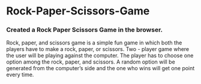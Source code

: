 # Rock-Paper-Scissors-Game
### Created a Rock Paper Scissors Game in the browser. 

Rock, paper, and scissors game is a simple fun game in which both the players have to make a rock, paper, or scissors. 
Two - player game where the user will be playing against the computer.
The player has to choose one option among the rock, paper, and scissors. 
A random option will be generated from the computer’s side and the one who wins will get one point every time.

